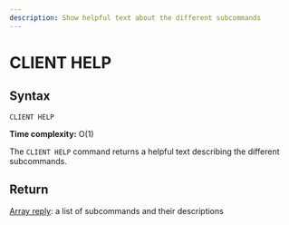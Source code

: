 ```yaml
---
description: Show helpful text about the different subcommands
---
```


# CLIENT HELP

## Syntax

    CLIENT HELP 

**Time complexity:** O(1)

The `CLIENT HELP` command returns a helpful text describing the different subcommands.

## Return

[Array reply](https://redis.io/docs/reference/protocol-spec#resp-arrays): a list of subcommands and their descriptions
